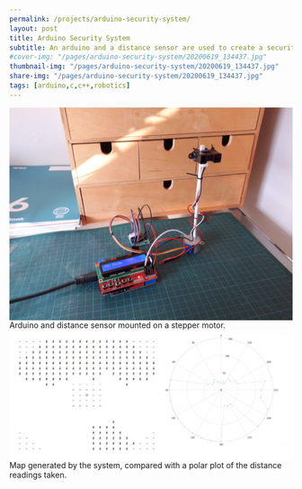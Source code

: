 ```yaml
---
permalink: /projects/arduino-security-system/
layout: post
title: Arduino Security System
subtitle: An arduino and a distance sensor are used to create a security system to map a room and detect intruders
#cover-img: "/pages/arduino-security-system/20200619_134437.jpg"
thumbnail-img: "/pages/arduino-security-system/20200619_134437.jpg"
share-img: "/pages/arduino-security-system/20200619_134437.jpg"
tags: [arduino,c,c++,robotics]
---
```


<img src="/pages/arduino-security-system/20200619_134437.jpg" align="center">
Arduino and distance sensor mounted on a stepper motor.

<img src="/pages/arduino-security-system/map.png" align="center">
Map generated by the system, compared with a polar plot of the distance readings taken.

